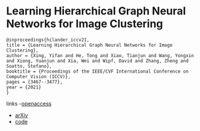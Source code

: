 # Learning Hierarchical Graph Neural Networks for Image Clustering

```
@inproceedings{hilander_iccv21,
title = {Learning Hierarchical Graph Neural Networks for Image Clustering},
author = {Xing, Yifan and He, Tong and Xiao, Tianjun and Wang, Yongxin and Xiong, Yuanjun and Xia, Wei and Wipf, David and Zhang, Zheng and Soatto, Stefano},
booktitle = {Proceedings of the IEEE/CVF International Conference on Computer Vision (ICCV)},
pages = {3467--3477},
year = {2021}
}
```

links
-[openaccess](http://openaccess.thecvf.com//content/ICCV2021/html/Xing_Learning_Hierarchical_Graph_Neural_Networks_for_Image_Clustering_ICCV_2021_paper.html)
- [arXiv](https://arxiv.org/abs/2107.01319)
- [code](https://github.com/dmlc/dgl/tree/master/examples/pytorch/hilander)
